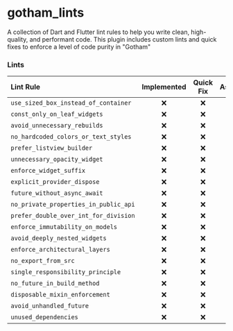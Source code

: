 # gotham_lints
A collection of Dart and Flutter lint rules to help you write clean, high-quality, and performant code. This plugin includes custom lints and quick fixes to enforce a level of code purity in "Gotham"

### Lints

| Lint Rule | Implemented | Quick Fix | Assist |
| :--- | :---: | :---: | :---: |
| `use_sized_box_instead_of_container` | ❌ | ❌ | ❌ |
| `const_only_on_leaf_widgets` | ❌ | ❌ | ❌ |
| `avoid_unnecessary_rebuilds` | ❌ | ❌ | ❌ |
| `no_hardcoded_colors_or_text_styles` | ❌ | ❌ | ❌ |
| `prefer_listview_builder` | ❌ | ❌ | ❌ |
| `unnecessary_opacity_widget` | ❌ | ❌ | ❌ |
| `enforce_widget_suffix` | ❌ | ❌ | ❌ |
| `explicit_provider_dispose` | ❌ | ❌ | ❌ |
| `future_without_async_await` | ❌ | ❌ | ❌ |
| `no_private_properties_in_public_api` | ❌ | ❌ | ❌ |
| `prefer_double_over_int_for_division` | ❌ | ❌ | ❌ |
| `enforce_immutability_on_models` | ❌ | ❌ | ❌ |
| `avoid_deeply_nested_widgets` | ❌ | ❌ | ❌ |
| `enforce_architectural_layers` | ❌ | ❌ | ❌ |
| `no_export_from_src` | ❌ | ❌ | ❌ |
| `single_responsibility_principle` | ❌ | ❌ | ❌ |
| `no_future_in_build_method` | ❌ | ❌ | ❌ |
| `disposable_mixin_enforcement` | ❌ | ❌ | ❌ |
| `avoid_unhandled_future` | ❌ | ❌ | ❌ |
| `unused_dependencies` | ❌ | ❌ | ❌ |
